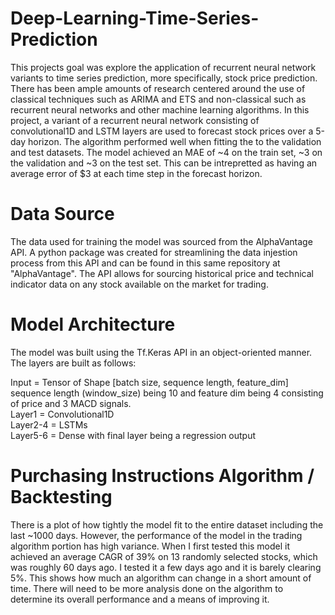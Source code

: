 # Deep-Learning-Time-Series-Prediction

This projects goal was explore the application of recurrent neural network variants to time series prediction, more specifically, stock price prediction. There has been ample amounts of research centered around the use of classical techniques such as ARIMA and ETS and non-classical such as recurrent neural networks and other machine learning algorithms. In this project, a variant of a recurrent neural network consisting of convolutional1D and LSTM layers are used to forecast stock prices over a 5-day horizon. The algorithm performed well when fitting the to the validation and test datasets. The model achieved an MAE of ~4 on the train set, ~3 on the validation and ~3 on the test set. This can be intrepretted as having an average error of $3 at each time step in the forecast horizon. 

# Data Source
The data used for training the model was sourced from the AlphaVantage API. A python package was created for streamlining the data injestion process from this API and can be found in this same repository at "AlphaVantage". The API allows for sourcing historical price and technical indicator data on any stock available on the market for trading. 

# Model Architecture
The model was built using the Tf.Keras API in an object-oriented manner. The layers are built as follows:

Input = Tensor of Shape [batch size, sequence length, feature_dim] sequence length (window_size) being 10 and feature dim being 4 consisting of price and 3 MACD signals. <br>
Layer1 = Convolutional1D <br>
Layer2-4 = LSTMs <br>
Layer5-6 = Dense with final layer being a regression output <br>

# Purchasing Instructions Algorithm / Backtesting
There is a plot of how tightly the model fit to the entire dataset including the last ~1000 days. However, the performance of the model in the trading algorithm portion has high variance. When I first tested this model it achieved an average CAGR of 39% on 13 randomly selected stocks, which was roughly 60 days ago. I tested it a few days ago and it is barely clearing 5%. This shows how much an algorithm can change in a short amount of time. There will need to be more analysis done on the algorithm to determine its overall performance and a means of improving it.
